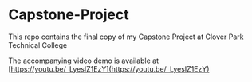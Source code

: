 # Capstone-Project
This repo contains the final copy of my Capstone Project at Clover Park Technical College

The accompanying video demo is available at [https://youtu.be/_LyesIZ1EzY](https://youtu.be/_LyesIZ1EzY)
